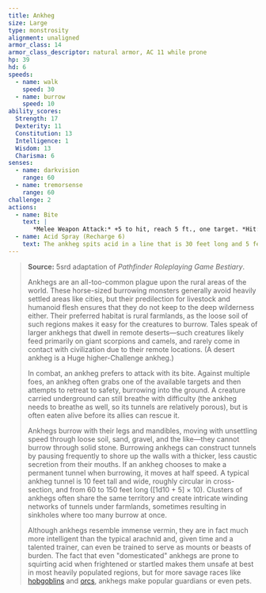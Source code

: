 ```yaml
---
title: Ankheg
size: Large
type: monstrosity
alignment: unaligned
armor_class: 14
armor_class_descriptor: natural armor, AC 11 while prone
hp: 39
hd: 6
speeds:
  - name: walk
    speed: 30
  - name: burrow
    speed: 10
ability_scores:
  Strength: 17
  Dexterity: 11
  Constitution: 13
  Intelligence: 1
  Wisdom: 13
  Charisma: 6
senses:
  - name: darkvision
    range: 60
  - name: tremorsense
    range: 60
challenge: 2
actions:
  - name: Bite
    text: |
       *Melee Weapon Attack:* +5 to hit, reach 5 ft., one target. *Hit:* 10 (2d6 + 3) slashing damage plus 3 (1d6) acid damage. If the target is a Large or smaller creature, it is grappled (escape DC 13). Until this grapple ends, the ankheg can bite only the grappled creature and has advantage on attack rolls to do so.
  - name: Acid Spray (Recharge 6)
    text: The ankheg spits acid in a line that is 30 feet long and 5 feet wide, provided that it has no creature grappled. Each creature in that line must make a DC 13 Dexterity saving throw, taking 10 (3d6) acid damage on a failed save, or half as much damage on a successful one.
---
```


> **Source:** 5srd adaptation of *Pathfinder Roleplaying Game Bestiary*.
>
> Ankhegs are an all-too-common plague upon the rural areas of the world. These horse-sized burrowing monsters generally avoid heavily settled areas like cities, but their predilection for livestock and humanoid flesh ensures that they do not keep to the deep wilderness either. Their preferred habitat is rural farmlands, as the loose soil of such regions makes it easy for the creatures to burrow. Tales speak of larger ankhegs that dwell in remote deserts—such creatures likely feed primarily on giant scorpions and camels, and rarely come in contact with civilization due to their remote locations. (A desert ankheg is a Huge higher-Challenge ankheg.)
>
> In combat, an ankheg prefers to attack with its bite. Against multiple foes, an ankheg often grabs one of the available targets and then attempts to retreat to safety, burrowing into the ground. A creature carried underground can still breathe with difficulty (the ankheg needs to breathe as well, so its tunnels are relatively porous), but is often eaten alive before its allies can rescue it.
>
> Ankhegs burrow with their legs and mandibles, moving with unsettling speed through loose soil, sand, gravel, and the like—they cannot burrow through solid stone. Burrowing ankhegs can construct tunnels by pausing frequently to shore up the walls with a thicker, less caustic secretion from their mouths. If an ankheg chooses to make a permanent tunnel when burrowing, it moves at half speed. A typical ankheg tunnel is 10 feet tall and wide, roughly circular in cross-section, and from 60 to 150 feet long ([1d10 + 5] × 10). Clusters of ankhegs often share the same territory and create intricate winding networks of tunnels under farmlands, sometimes resulting in sinkholes where too many burrow at once.
>
> Although ankhegs resemble immense vermin, they are in fact much more intelligent than the typical arachnid and, given time and a talented trainer, can even be trained to serve as mounts or beasts of burden. The fact that even "domesticated" ankhegs are prone to squirting acid when frightened or startled makes them unsafe at best in most heavily populated regions, but for more savage races like [hobgoblins](/monsters/hobgoblin/) and [orcs](/monsters/orc/), ankhegs make popular guardians or even pets.
